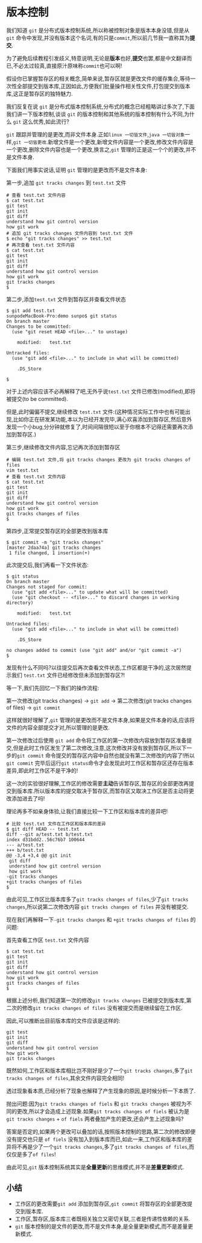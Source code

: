 # 版本控制

我们知道 `git` 是分布式版本控制系统,所以称被控制对象是版本本身没错,但是从`git` 命令中发现,并没有版本这个名词,有的只是`commit`,所以前几节我一直称其为**提交**.

为了避免后续教程引发歧义,特意说明,无论是**版本**也好,**提交**也罢,都是中文翻译而已,不必太过较真,直接原汁原味称`commit`也可以啊!

假设你已掌握暂存区的相关概念,简单来说,暂存区就是更改文件的缓存集合,等待一次性全部提交到版本库,正因如此,方便我们批量操作相关性文件,打包提交到版本库,这正是暂存区的独特魅力.

我们反复在说 `git` 是分布式版本控制系统,分布式的概念已经粗略讲过多次了,下面我们讲一下版本控制,谈谈 `git` 的版本控制和其他系统的版本控制有什么不同,为什么 `git` 这么优秀,如此流行?

`git` 跟踪并管理的是更改,而非文件本身.正如`linux 一切皆文件`,`java 一切皆对象`一样,`git 一切皆更改`.新增文件是一个更改,新增文件内容是一个更改,修改文件内容是一个更改,删除文件内容也是一个更改,换言之,`git` 管理的正是这一个个的更改,并不是文件本身.

下面我们用事实说话,证明 `git` 管理的是更改而不是文件本身:

第一步,追加 `git tracks changes` 到 `test.txt` 文件

```
# 查看 test.txt 文件内容
$ cat test.txt
git test
git init
git diff
understand how git control version
how git work
# 追加 git tracks changes 文件内容到 test.txt 文件
$ echo "git tracks changes" >> test.txt
# 再次查看 test.txt 文件内容
$ cat test.txt
git test
git init
git diff
understand how git control version
how git work
git tracks changes
$ 
```

第二步,添加`test.txt` 文件到暂存区并查看文件状态

```
$ git add test.txt
sunpodeMacBook-Pro:demo sunpo$ git status
On branch master
Changes to be committed:
  (use "git reset HEAD <file>..." to unstage)

    modified:   test.txt

Untracked files:
  (use "git add <file>..." to include in what will be committed)

    .DS_Store

$ 
```

对于上述内容应该不必再解释了吧,无外乎说`test.txt` 文件已修改(modified),即将被提交(to be committed).

但是,此时偏偏不提交,继续修改 `test.txt` 文件:(这种情况实际工作中也有可能出现,比如你正在研发某功能,本以为已经开发完毕,满心欢喜添加到暂存区,然后意外发现一个小bug,分分钟就修复了,时间间隔很短以至于你根本不记得还需要再次添加到暂存区.)

第三步,继续修改文件内容,忘记再次添加到暂存区

```
# 编辑 test.txt 文件,将 git tracks changes 更改为 git tracks changes of files
vim test.txt
# 查看 test.txt 文件内容
$ cat test.txt
git test
git init
git diff
understand how git control version
how git work
git tracks changes of files
$ 
```

第四步,正常提交暂存区的全部更改到版本库

```
$ git commit -m "git tracks changes"
[master 2daa74a] git tracks changes
 1 file changed, 1 insertion(+)
```

此次提交后,我们再看一下文件状态:

```
$ git status
On branch master
Changes not staged for commit:
  (use "git add <file>..." to update what will be committed)
  (use "git checkout -- <file>..." to discard changes in working directory)

    modified:   test.txt

Untracked files:
  (use "git add <file>..." to include in what will be committed)

    .DS_Store

no changes added to commit (use "git add" and/or "git commit -a")
$
```

发现有什么不同吗?以往提交后再次查看文件状态,工作区都是干净的,这次居然提示我们 `test.txt` 文件已经修改但未添加到暂存区?!

等一下,我们先回忆一下我们的操作流程:

第一次修改(git tracks changes) -> `git add` -> 第二次修改(git tracks changes of files) -> `git commit`

这样就很好理解了,`git` 管理的是更改而不是文件本身,如果是文件本身的话,应该将文件的内容全部提交才对,所以管理的是更改.

第一次修改过后使用 `git add` 命令将工作区的第一次修改内容放到暂存区准备提交,但是此时工作区发生了第二次修改,注意,这次修改并没有放到暂存区,所以下一步的`git commit` 命令提交的暂存区内容中自然也就没有第二次修改的内容了!所以`git commit` 完毕后运行`git status`命令才会发现此时工作区和暂存区还存在版本差异,即此时工作区不是干净的!

这一次的实验很好理解,工作区的修改需要**主动**告诉暂存区,暂存区的全部更改再提交到版本库.所以版本库的提交取决于暂存区,而暂存区又取决工作区是否主动将更改添加进去了吗!

理论再多不如亲身体验,让我们直接比较一下工作区和版本库的差异吧!

```
# 比较 test.txt 文件在工作区和版本库的差异
$ git diff HEAD -- test.txt
diff --git a/test.txt b/test.txt
index d31bdd2..56c76b7 100644
--- a/test.txt
+++ b/test.txt
@@ -3,4 +3,4 @@ git init
 git diff
 understand how git control version
 how git work
-git tracks changes
+git tracks changes of files
$ 
```

由此可见,工作区比版本库多了`git tracks changes of files`,少了`git tracks changes`,所以说第二次修改内容 `git tracks changes of files` 并没有被提交.

现在我们再解释一下`-git tracks changes` 和 `+git tracks changes of files` 的问题:

首先查看工作区 `test.txt` 文件内容

```
$ cat test.txt
git test
git init
git diff
understand how git control version
how git work
git tracks changes of files
$ 
```

根据上述分析,我们知道第一次的修改`git tracks changes` 已被提交到版本库,第二次的修改`git tracks changes of files` 没有被提交而是继续留在工作区.

因此,可以推断出目前版本库的文件应该是这样的:

```
git test
git init
git diff
understand how git control version
how git work
git tracks changes
```

既然如何,工作区和版本库相比岂不刚好是少了一个`git tracks changes`,多了`git tracks changes of files`,其余文件内容完全相同!

透过现象看本质,已经分析了现象也解释了产生现象的原因,是时候分析一下本质了.

抛出问题:因为`git tracks changes of fiels` 和 `git tracks changes` 被视为不同的更改,所以才会造成上述现象.如果`git tracks changes of fiels` 被认为是`git tracks changes` + `of fiels` 两者叠加产生的更改,还会产生上述现象吗?

答案是否定的,如果两个更改可以叠加的话,按照版本控制的思路,第二次的修改即便没有提交也只是 `of fiels` 没有加入到版本库而已,如此一来,工作区和版本库的差异将不再是少了一个`git tracks changes`,多了`git tracks changes of files`,而仅仅是多了`of files`!

由此可见,`git` 版本控制系统其实是**全量更新**的思维模式,并不是**差量更新**模式.

## 小结

- 工作区的更改需要`git add` 添加到暂存区,`git commit` 将暂存区的全部更改提交到版本库.
- 工作区,暂存区,版本库三者既相关独立又密切关联,三者是传递性依赖的关系.
- `git` 版本控制的是文件的更改,而不是文件本身,是全量更新模式,而不是差量更新模式.

